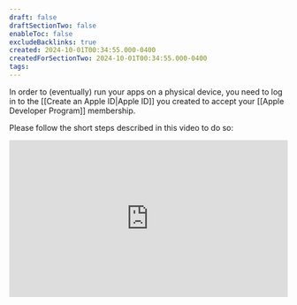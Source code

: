 ```yaml
---
draft: false
draftSectionTwo: false
enableToc: false
excludeBacklinks: true
created: 2024-10-01T00:34:55.000-0400
createdForSectionTwo: 2024-10-01T00:34:55.000-0400
tags:
---
```

In order to (eventually) run your apps on a physical device, you need to log in to the [[Create an Apple ID|Apple ID]] you created to accept your [[Apple Developer Program]] membership.

Please follow the short steps described in this video to do so:

<div style="padding:56.25% 0 0 0;position:relative;">
	<iframe src="https://player.vimeo.com/video/1014465930?h=12b6c746b8&amp;badge=0&amp;autopause=0&amp;player_id=0&amp;app_id=58479&portrait=0&byline=0&title=0" frameborder="0" allow="autoplay; fullscreen; picture-in-picture; clipboard-write" style="position:absolute;top:0;left:0;width:100%;height:100%;" title="Opening the Teamspace">
	</iframe>
	</div>
<script src="https://player.vimeo.com/api/player.js"></script>